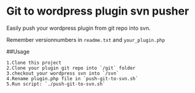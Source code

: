 Git to wordpress plugin svn pusher
======================
Easily push your wordpress plugin from git repo into svn.

Remember versionnumbers in `readme.txt` and `your_plugin.php`

##Usage

	1.Clone this project
	2.Clone your plugin git repo into `/git` folder
	3.checkout your wordpress svn into `/svn`
	4.Rename plugin.php file in `push-git-to-svn.sh`
	5.Run script: `./push-git-to-svn.sh`